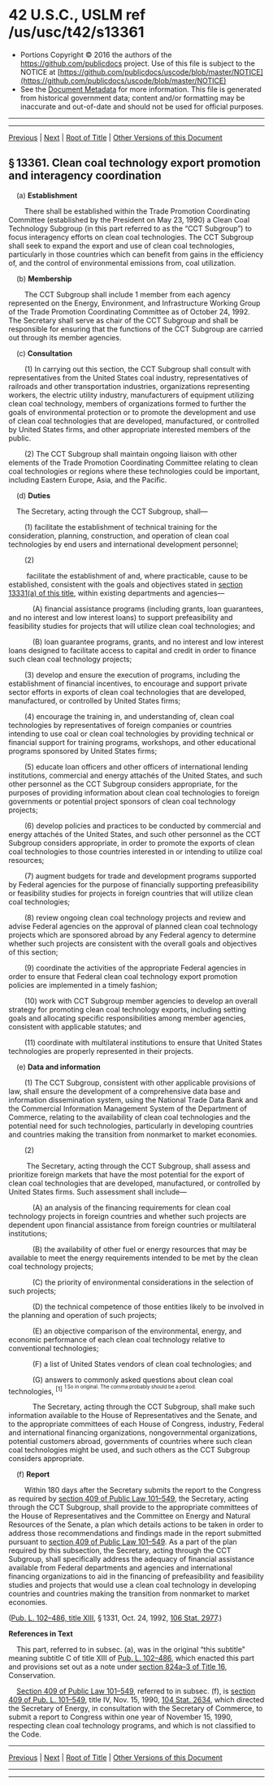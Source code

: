 ---
---

# 42 U.S.C., USLM ref /us/usc/t42/s13361

* Portions Copyright © 2016 the authors of the https://github.com/publicdocs project.
  Use of this file is subject to the NOTICE at [https://github.com/publicdocs/uscode/blob/master/NOTICE](https://github.com/publicdocs/uscode/blob/master/NOTICE)
* See the [Document Metadata](././../../../../../..//README.md) for more information.
  This file is generated from historical government data; content and/or formatting may be inaccurate and out-of-date and should not be used for official purposes.

----------
----------

[Previous](./../../../../../..//us/usc/t42/ch134/schVI/ptC/m__us_usc_t42_ch134_schVI_ptC.md) | [Next](./../../../../../..//us/usc/t42/ch134/schVI/ptC/m__us_usc_t42_s13362.md) | [Root of Title](./../../../../../../) | [Other Versions of this Document](https://publicdocs.github.io/go/links?ns=uslm&ref=%2Fus%2Fusc%2Ft42%2Fs13361)

## § 13361. Clean coal technology export promotion and interagency coordination

    (a) __Establishment__ 

        There shall be established within the Trade Promotion Coordinating Committee (established by the President on May 23, 1990) a Clean Coal Technology Subgroup (in this part referred to as the “CCT Subgroup”) to focus interagency efforts on clean coal technologies. The CCT Subgroup shall seek to expand the export and use of clean coal technologies, particularly in those countries which can benefit from gains in the efficiency of, and the control of environmental emissions from, coal utilization.

    (b) __Membership__ 

        The CCT Subgroup shall include 1 member from each agency represented on the Energy, Environment, and Infrastructure Working Group of the Trade Promotion Coordinating Committee as of October 24, 1992. The Secretary shall serve as chair of the CCT Subgroup and shall be responsible for ensuring that the functions of the CCT Subgroup are carried out through its member agencies.

    (c) __Consultation__ 

        (1) In carrying out this section, the CCT Subgroup shall consult with representatives from the United States coal industry, representatives of railroads and other transportation industries, organizations representing workers, the electric utility industry, manufacturers of equipment utilizing clean coal technology, members of organizations formed to further the goals of environmental protection or to promote the development and use of clean coal technologies that are developed, manufactured, or controlled by United States firms, and other appropriate interested members of the public.

        (2) The CCT Subgroup shall maintain ongoing liaison with other elements of the Trade Promotion Coordinating Committee relating to clean coal technologies or regions where these technologies could be important, including Eastern Europe, Asia, and the Pacific.

    (d) __Duties__ 

    The Secretary, acting through the CCT Subgroup, shall—

        (1) facilitate the establishment of technical training for the consideration, planning, construction, and operation of clean coal technologies by end users and international development personnel;

        (2)

         facilitate the establishment of and, where practicable, cause to be established, consistent with the goals and objectives stated in [section 13331(a) of this title][/us/usc/t42/s13331/a], within existing departments and agencies—

            (A) financial assistance programs (including grants, loan guarantees, and no interest and low interest loans) to support prefeasibility and feasibility studies for projects that will utilize clean coal technologies; and

            (B) loan guarantee programs, grants, and no interest and low interest loans designed to facilitate access to capital and credit in order to finance such clean coal technology projects;

        (3) develop and ensure the execution of programs, including the establishment of financial incentives, to encourage and support private sector efforts in exports of clean coal technologies that are developed, manufactured, or controlled by United States firms;

        (4) encourage the training in, and understanding of, clean coal technologies by representatives of foreign companies or countries intending to use coal or clean coal technologies by providing technical or financial support for training programs, workshops, and other educational programs sponsored by United States firms;

        (5) educate loan officers and other officers of international lending institutions, commercial and energy attachés of the United States, and such other personnel as the CCT Subgroup considers appropriate, for the purposes of providing information about clean coal technologies to foreign governments or potential project sponsors of clean coal technology projects;

        (6) develop policies and practices to be conducted by commercial and energy attachés of the United States, and such other personnel as the CCT Subgroup considers appropriate, in order to promote the exports of clean coal technologies to those countries interested in or intending to utilize coal resources;

        (7) augment budgets for trade and development programs supported by Federal agencies for the purpose of financially supporting prefeasibility or feasibility studies for projects in foreign countries that will utilize clean coal technologies;

        (8) review ongoing clean coal technology projects and review and advise Federal agencies on the approval of planned clean coal technology projects which are sponsored abroad by any Federal agency to determine whether such projects are consistent with the overall goals and objectives of this section;

        (9) coordinate the activities of the appropriate Federal agencies in order to ensure that Federal clean coal technology export promotion policies are implemented in a timely fashion;

        (10) work with CCT Subgroup member agencies to develop an overall strategy for promoting clean coal technology exports, including setting goals and allocating specific responsibilities among member agencies, consistent with applicable statutes; and

        (11) coordinate with multilateral institutions to ensure that United States technologies are properly represented in their projects.

    (e) __Data and information__ 

        (1) The CCT Subgroup, consistent with other applicable provisions of law, shall ensure the development of a comprehensive data base and information dissemination system, using the National Trade Data Bank and the Commercial Information Management System of the Department of Commerce, relating to the availability of clean coal technologies and the potential need for such technologies, particularly in developing countries and countries making the transition from nonmarket to market economies.

        (2)

         The Secretary, acting through the CCT Subgroup, shall assess and prioritize foreign markets that have the most potential for the export of clean coal technologies that are developed, manufactured, or controlled by United States firms. Such assessment shall include—

            (A) an analysis of the financing requirements for clean coal technology projects in foreign countries and whether such projects are dependent upon financial assistance from foreign countries or multilateral institutions;

            (B) the availability of other fuel or energy resources that may be available to meet the energy requirements intended to be met by the clean coal technology projects;

            (C) the priority of environmental considerations in the selection of such projects;

            (D) the technical competence of those entities likely to be involved in the planning and operation of such projects;

            (E) an objective comparison of the environmental, energy, and economic performance of each clean coal technology relative to conventional technologies;

            (F) a list of United States vendors of clean coal technologies; and

            (G) answers to commonly asked questions about clean coal technologies, <sup>\[1\]</sup>  <sup><sup> 1 So in original. The comma probably should be a period. </sup></sup> 

            The Secretary, acting through the CCT Subgroup, shall make such information available to the House of Representatives and the Senate, and to the appropriate committees of each House of Congress, industry, Federal and international financing organizations, nongovernmental organizations, potential customers abroad, governments of countries where such clean coal technologies might be used, and such others as the CCT Subgroup considers appropriate.

    (f) __Report__ 

        Within 180 days after the Secretary submits the report to the Congress as required by [section 409 of Public Law 101–549][/us/pl/101/549/s409], the Secretary, acting through the CCT Subgroup, shall provide to the appropriate committees of the House of Representatives and the Committee on Energy and Natural Resources of the Senate, a plan which details actions to be taken in order to address those recommendations and findings made in the report submitted pursuant to [section 409 of Public Law 101–549][/us/pl/101/549/s409]. As a part of the plan required by this subsection, the Secretary, acting through the CCT Subgroup, shall specifically address the adequacy of financial assistance available from Federal departments and agencies and international financing organizations to aid in the financing of prefeasibility and feasibility studies and projects that would use a clean coal technology in developing countries and countries making the transition from nonmarket to market economies.

([Pub. L. 102–486, title XIII][/us/pl/102/486/tXIII], § 1331, Oct. 24, 1992, [106 Stat. 2977][/us/stat/106/2977].)

 __References in Text__ 

    This part, referred to in subsec. (a), was in the original “this subtitle” meaning subtitle C of title XIII of [Pub. L. 102–486][/us/pl/102/486], which enacted this part and provisions set out as a note under [section 824a–3 of Title 16][/us/usc/t16/s824a–3], Conservation.

    [Section 409 of Public Law 101–549][/us/pl/101/549/s409], referred to in subsec. (f), is [section 409 of Pub. L. 101–549][/us/pl/101/549/s409], title IV, Nov. 15, 1990, [104 Stat. 2634][/us/stat/104/2634], which directed the Secretary of Energy, in consultation with the Secretary of Commerce, to submit a report to Congress within one year of November 15, 1990, respecting clean coal technology programs, and which is not classified to the Code.

----------

[Previous](./../../../../../..//us/usc/t42/ch134/schVI/ptC/m__us_usc_t42_ch134_schVI_ptC.md) | [Next](./../../../../../..//us/usc/t42/ch134/schVI/ptC/m__us_usc_t42_s13362.md) | [Root of Title](./../../../../../../) | [Other Versions of this Document](https://publicdocs.github.io/go/links?ns=uslm&ref=%2Fus%2Fusc%2Ft42%2Fs13361)

----------
----------

[/us/usc/t42/s13331/a]: https://publicdocs.github.io/go/links?ns=uslm&ref=%2Fus%2Fusc%2Ft42%2Fs13331%2Fa
[/us/pl/101/549/s409]: https://publicdocs.github.io/go/links?ns=uslm&ref=%2Fus%2Fpl%2F101%2F549%2Fs409
[/us/pl/101/549/s409]: https://publicdocs.github.io/go/links?ns=uslm&ref=%2Fus%2Fpl%2F101%2F549%2Fs409
[/us/pl/102/486/tXIII]: https://publicdocs.github.io/go/links?ns=uslm&ref=%2Fus%2Fpl%2F102%2F486%2FtXIII
[/us/stat/106/2977]: https://publicdocs.github.io/go/links?ns=uslm&ref=%2Fus%2Fstat%2F106%2F2977
[/us/pl/102/486]: https://publicdocs.github.io/go/links?ns=uslm&ref=%2Fus%2Fpl%2F102%2F486
[/us/usc/t16/s824a–3]: https://publicdocs.github.io/go/links?ns=uslm&ref=%2Fus%2Fusc%2Ft16%2Fs824a%E2%80%933
[/us/pl/101/549/s409]: https://publicdocs.github.io/go/links?ns=uslm&ref=%2Fus%2Fpl%2F101%2F549%2Fs409
[/us/pl/101/549/s409]: https://publicdocs.github.io/go/links?ns=uslm&ref=%2Fus%2Fpl%2F101%2F549%2Fs409
[/us/stat/104/2634]: https://publicdocs.github.io/go/links?ns=uslm&ref=%2Fus%2Fstat%2F104%2F2634


